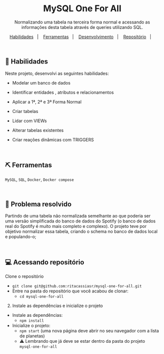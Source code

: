 <h1 align="center"> MySQL One For All</h1>

<p align="center">
Normalizando uma tabela na terceira forma normal e acessando as informações desta tabela através de queries utilizando SQL.
</p>

<p align="center">
  <a href="#-habilidades">Habilidades</a>&nbsp;&nbsp;&nbsp;|&nbsp;&nbsp;&nbsp;
  <a href="#-ferramentas">Ferramentas</a>&nbsp;&nbsp;&nbsp;|&nbsp;&nbsp;&nbsp;
  <a href="#-desenvolvimento">Desenvolvimento</a>&nbsp;&nbsp;&nbsp;|&nbsp;&nbsp;&nbsp;
  <a href="#-acessando-repositório">Repositório</a>&nbsp;&nbsp;&nbsp;|&nbsp;&nbsp;&nbsp;
</p>

<br>

## 🚀 Habilidades

Neste projeto, desenvolvi as seguintes habilidades:

- Modelar um banco de dados

- Identificar entidades , atributos e relacionamentos

- Aplicar a 1ª, 2ª e 3ª Forma Normal

- Criar tabelas

- Lidar com VIEWs

- Alterar tabelas existentes

- Criar reações dinâmicas com TRIGGERS

<br>


## ⛏ Ferramentas

`MySQL`, `SQL`, `Docker`, `Docker compose`

<br>

## 🧶 Problema resolvido

Partindo de uma tabela não normalizada semelhante ao que poderia ser uma versão simplificada do banco de dados do Spotify (o banco de dados real do Spotify é muito mais completo e complexo). O projeto teve por objetivo normalizar essa tabela, criando o schema no banco de dados local e populando-o;

<br>

## 💻 Acessando repositório

Clone o repositório
  * `git clone git@github.com:ritacassiasr/mysql-one-for-all.git`
  * Entre na pasta do repositório que você acabou de clonar:
    * `cd mysql-one-for-all`

2. Instale as dependências e inicialize o projeto
  * Instale as dependências:
    * `npm install`
  * Inicialize o projeto:
    * `npm start` (uma nova página deve abrir no seu navegador com a lista de planetas)
    * ⚠️ Lembrando que já deve se estar dentro da pasta do projeto `mysql-one-for-all`



